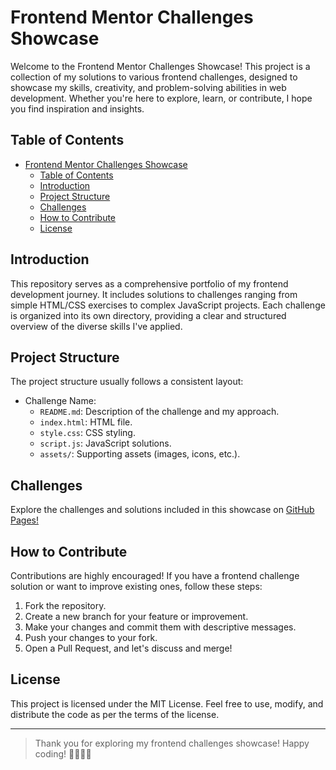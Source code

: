 # Frontend Mentor Challenges Showcase

Welcome to the Frontend Mentor Challenges Showcase! This project is a collection of my solutions to various frontend challenges, designed to showcase my skills, creativity, and problem-solving abilities in web development. Whether you're here to explore, learn, or contribute, I hope you find inspiration and insights.

## Table of Contents

- [Frontend Mentor Challenges Showcase](#frontend-mentor-challenges-showcase)
  - [Table of Contents](#table-of-contents)
  - [Introduction](#introduction)
  - [Project Structure](#project-structure)
  - [Challenges](#challenges)
  - [How to Contribute](#how-to-contribute)
  - [License](#license)

## Introduction

This repository serves as a comprehensive portfolio of my frontend development journey. It includes solutions to challenges ranging from simple HTML/CSS exercises to complex JavaScript projects. Each challenge is organized into its own directory, providing a clear and structured overview of the diverse skills I've applied.

## Project Structure

The project structure usually follows a consistent layout:

- Challenge Name:
  - `README.md`: Description of the challenge and my approach.
  - `index.html`: HTML file.
  - `style.css`: CSS styling.
  - `script.js`: JavaScript solutions.
  - `assets/`: Supporting assets (images, icons, etc.).

## Challenges

Explore the challenges and solutions included in this showcase on [GitHub Pages!](https://jsurrea.github.io/Frontend-Mentor/)

## How to Contribute

Contributions are highly encouraged! If you have a frontend challenge solution or want to improve existing ones, follow these steps:

1. Fork the repository.
2. Create a new branch for your feature or improvement.
3. Make your changes and commit them with descriptive messages.
4. Push your changes to your fork.
5. Open a Pull Request, and let's discuss and merge!

## License

This project is licensed under the MIT License. Feel free to use, modify, and distribute the code as per the terms of the license.

---

> Thank you for exploring my frontend challenges showcase! Happy coding! 👩‍💻👨‍💻
